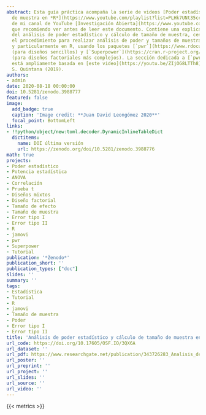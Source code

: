 ```yaml
---
abstract: Esta guía práctica acompaña la serie de videos [Poder estadístico y tamaño
  de muestra en *R*](https://www.youtube.com/playlist?list=PLHk7UNt35ccVdyHqnQ6oXVYA6JBNFrE1x),
  de mi canal de YouTube [Investigación Abierta](https://www.youtube.com/user/juanleongomez),
  que recomiendo ver antes de leer este documento. Contiene una explicación general
  del análisis de poder estadístico y cálculo de tamaño de muestra, centrándose en
  el procedimiento para realizar análisis de poder y tamaños de muestra en jamovi
  y particularmente en R, usando los paquetes [`pwr`](https://www.rdocumentation.org/packages/pwr/versions/1.3-0)
  (para diseños sencillos) y [`Superpower`](https://cran.r-project.org/web/packages/Superpower/vignettes/intro_to_superpower.html)
  (para diseños factoriales más complejos). La sección dedicada a [`pwr`](https://www.rdocumentation.org/packages/pwr/versions/1.3-0)
  está ampliamente basada en [este video](https://youtu.be/ZIjOG8LTTh8) de Daniel
  S. Quintana (2019).
authors:
- admin
date: 2020-08-18 00:00:00
doi: 10.5281/zenodo.3988777
featured: false
image:
  add_badge: true
  caption: 'Image credit: **Juan David Leongómez 2020**'
  focal_point: BottomLeft
links:
- !!python/object/new:toml.decoder.DynamicInlineTableDict
  dictitems:
    name: DOI última versión
    url: https://zenodo.org/doi/10.5281/zenodo.3988776
math: true
projects:
- Poder estadístico
- Potencia estadística
- ANOVA
- Correlación
- Prueba t
- Diseños mixtos
- Diseño factorial
- Tamaño de efecto
- Tamaño de muestra
- Error tipo I
- Error tipo II
- R
- jamovi
- pwr
- Superpower
- Tutorial
publication: '*Zenodo*'
publication_short: ''
publication_types: ["doc"]
slides: ''
summary: ''
tags:
- Estadística
- Tutorial
- R
- jamovi
- Tamaño de muestra
- Poder
- Error tipo I
- Error tipo II
title: 'Análisis de poder estadístico y cálculo de tamaño de muestra en R: Guía práctica'
url_code: https://doi.org/10.17605/OSF.IO/3QX6A
url_dataset: ''
url_pdf: https://www.researchgate.net/publication/343726283_Analisis_de_poder_estadistico_y_calculo_de_tamano_de_muestra_en_R_Guia_practica
url_poster: ''
url_preprint: ''
url_project: ''
url_slides: ''
url_source: ''
url_video: ''
---
```

{{< metrics >}}
